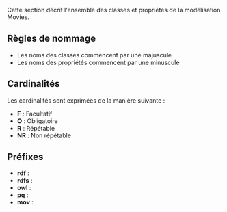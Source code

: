 Cette section décrit l'ensemble des classes et propriétés de la modélisation Movies.

## Règles de nommage

* Les noms des classes commencent par une majuscule
* Les noms des propriétés commencent par une minuscule

## Cardinalités

Les cardinalités sont exprimées de la manière suivante :

* **F** : Facultatif
* **O** : Obligatoire
* **R** : Répétable
* **NR** : Non répétable

## Préfixes

* **rdf** :
* **rdfs** :
* **owl** :
* **pq** :
* **mov** :